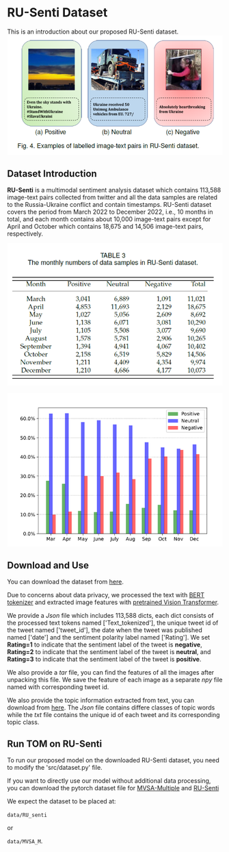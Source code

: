 # RU-Senti Dataset

 This is an introduction about our proposed RU-Senti dataset.
![RU-senti](/pics/RU-Senti.png)

## Dataset Introduction

**RU-Senti** is a multimodal sentiment analysis dataset which contains 113,588 image-text pairs collected from twitter and all the data samples are related to the Russia-Ukraine conflict and contain timestamps. RU-Senti dataset covers the period from March 2022 to December 2022, i.e., 10 months in total, and each month contains about 10,000 image-text pairs except for April and October which contains 18,675 and 14,506 image-text pairs, respectively.

![RU-senti_time](/pics/RU-Senti_date_statistic.png)

![RU-senti_distribution](/pics/RU-Senti_distribution.png)


## Download and Use

You can download the dataset from [here](https://drive.google.com/file/d/1ED1SHlYRVhduDi14-f2Xp0Mk35PdjQJU/view?usp=drive_link).

Due to concerns about data privacy, we processed the text with [BERT tokenizer](https://huggingface.co/docs/transformers/model_doc/bert#transformers.BertTokenizer) 
and extracted image features with [pretrained Vision Transformer](https://huggingface.co/google/vit-base-patch16-224).

We provide a _Json_ file which includes 113,588 dicts, each dict consists of the processed text tokens named \[\'Text_tokenized\'\], the unique tweet id of the tweet named \[\'tweet_id\'\], the date when the tweet was published named \[\'date\'\] and the sentiment polarity label named \[\'Rating\'\]. 
We set __Rating=1__ to indicate that the sentiment label of the tweet is __negative__, __Rating=2__ to indicate that the sentiment label of the tweet is __neutral__, and __Rating=3__ to indicate that the sentiment label of the tweet is __positive__.

We also provide a _tar_ file, you can find the features of all the images after unpacking this file. We save the feature of each image as a separate _npy_ file named with corresponding tweet id.

We also provide the topic information extracted from text, you can download from [here](https://drive.google.com/drive/folders/13ffGh0bXdOzkfbJg8ZUNgkP9xY_1kjry?usp=drive_link). 
The _Json_ file contains differe classes of topic words while the _txt_ file contains the unique id of each tweet and its corresponding topic class.

## Run TOM on RU-Senti

To run our proposed model on the downloaded RU-Senti dataset, you need to modify the 'src/dataset.py' file. 

If you want to directly use our model without additional data processing, you can download the pytorch dataset file for [MVSA-Multiple](https://drive.google.com/drive/folders/13ZHv2d4LJa446_cZEUKMpSur7eCk3pC3?usp=drive_link) and [RU-Senti](https://drive.google.com/drive/folders/1RyU3uTA1Hbm3XxUmyvUX6q9LnSigm21T?usp=drive_link)

We expect the dataset to be placed at:

`data/RU_senti`

or

`data/MVSA_M`.




